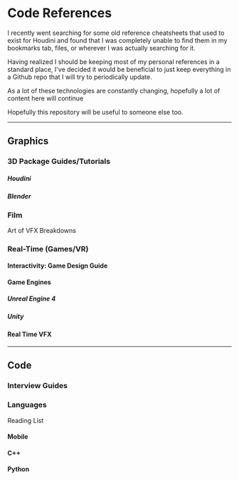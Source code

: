 # Code References

I recently went searching for some old reference cheatsheets that used to exist for Houdini and found that I was completely unable to find them in my bookmarks tab, files, or wherever I was actually searching for it.

Having realized I should be keeping most of my personal references in a standard place,  I've decided it would be beneficial to just keep everything in a Github repo that I will try to periodically update. 

As a lot of these technologies are constantly changing, hopefully a lot of content here will continue 

Hopefully this repository will be useful to someone else too.

---
## Graphics
### 3D Package Guides/Tutorials
##### Houdini
##### Blender
### Film
Art of VFX
Breakdowns
### Real-Time (Games/VR)
#### Interactivity: Game Design Guide
#### Game Engines
##### Unreal Engine 4
##### Unity
#### Real Time VFX
---
## Code
### Interview Guides
### Languages
Reading List
#### Mobile
#### C++
#### Python